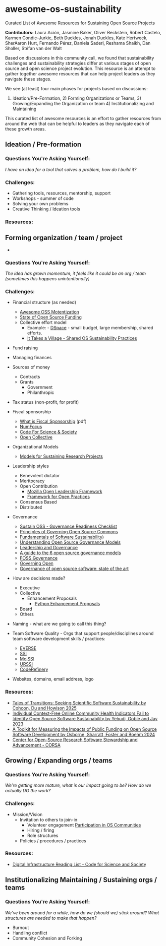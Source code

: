# awesome-os-sustainability
Curated List of Awesome Resources for Sustaining Open Source Projects

**Contributors:** Laura Ación,  Jasmine Baker, Oliver Beckstein, Robert Castelo, Karmen Condic-Jurkic, Beth Duckles, Jonah Duckles, Kate Hertweck, SherAaron Hurt, Fernando Pérez, Daniela Saderi, Reshama Shaikh, Dan Sholler, Stéfan van der Walt

Based on discussions in this community call, we found that sustainability challenges and sustainability strategies differ at various stages of open source and open science project evolution. This resource is an attempt to gather together awesome resources that can help project leaders as they navigate these stages. 

We see (at least) four main phases for projects based on discussions:
 1) Ideation/Pre-Formation, 2) Forming Organizations or Teams, 3) Growing/Expanding the Organization or team 4) Institutionalizing and Maintaining

This curated list of awesome resources is an effort to gather resources from around the web that can be helpful to leaders as they navigate each of these growth areas. 

## Ideation / Pre-formation

### Questions You're Asking Yourself:

*I have an idea for a tool that solves a problem, how do I build it?*

### Challenges:

- Gathering tools, resources, mentorship, support   
- Workshops - summer of code  
- Solving your own problems
- Creative Thinking / Ideation tools

### Resources:

## Forming organization / team / project
- 

### Questions You're Asking Yourself:

*The idea has grown momentum, it feels like it could be an org / team (sometimes this happens unintentionally)*

### Challenges:

- Financial structure (as needed)
   - [Awesome OSS Motentization](https://github.com/PayDevs/awesome-oss-monetization)
   - [State of Open Source Funding](https://github.com/karasowles/slides/blob/main/State%20of%20Open%20Source%20Funding.md)
   - Collective effort model
      - Example: - [DSpace](https://dspace.org/) - small budget, large membership, shared efforts.
      - [It Takes a Village - Shared OS Sustainability Practices](https://itav.lyrasis.org/)
- Fund raising
- Managing finances   
- Sources of money  
  - Contracts   
  - Grants
    - Government
    - Philanthropic     
- Tax status (non-profit, for profit)  
- Fiscal sponsorship
   - [What is Fiscal Sponsorship](https://www.adlercolvin.com/wp-content/themes/adlercolvin/pdf/What-Is-Fiscal-Sponsorship.pdf) (pdf)
   - [NumFocus](https://numfocus.org)
   - [Code For Science & Society](https://www.codeforsociety.org/)
   - [Open Collective](https://opencollective.org)
- Organizational Models
   - [Models for Sustaining Research Projects](https://github.com/danielskatz/sustaining-research-projects)
- Leadership styles  
  - Benevolent dictator   
  - Meritocracy  
  - Open Contribution
     - [Mozilla Open Leadership Framework](https://mozilla.github.io/open-leadership-framework/)
     - [Framework for Open Practices](https://medium.com/mozilla-open-innovation/a-framework-of-open-practices-9a17fe1645a3) 
  - Consensus Based  
  - Distributed  
- Governance

   - [Sustain OSS - Governance Readiness Checklist](https://sustainoss.org/governance-readiness/)
   - [Principles of Governing Open Source Commons](https://sustainoss.pubpub.org/pub/jqngsp5u/release/1)
   - [Fundamentals of Software Sustainability](https://danielskatzblog.wordpress.com/2018/09/26/fundamentals-of-software-sustainability/))
   - [Understanding Open Source Governance Models](https://www.redhat.com/en/blog/understanding-open-source-governance-models)
   - [Leadership and Governance](https://opensource.guide/leadership-and-governance/)
   - [A guide to the 6 open source governance models](https://scantist.com/resources/blogs/a-guide-to-the-6-open-source-governance-models)
   - [FOSS Governance](https://fossgovernance.org/)
   - [Governing Open](https://governingopen.com/)
   - [Governance of open source software: state of the art](https://link.springer.com/article/10.1007/s10997-007-9022-9)
- How are decisions made?  
  - Executive  
  - Collective
    - Enhancement Proposals
      - [Python Enhancement Proposals](https://polkas.github.io/posts/PEP/index.html) 
  - Board  
  - Others  
- Naming \- what are we going to call this thing?
- Team Software Quality - Orgs that support people/disciplines around team software development skills / practices:
   - [EVERSE](https://everse.software)
   - [SSI](https://software.ac.uk)
   - [MolSSI](https://molssi.org)
   - [URSSI](https://urssi.org)
   - [CodeRefinery](https://coderefinery.org)
- Websites, domains, email address,  logo

### Resources:
- [Tales of Transitions: Seeking Scientific Software Sustainability by Cohoon, Du and Howison 2025](https://dl.acm.org/doi/pdf/10.1145/3701208)
- [Individual Context-Free Online Community Health Indicators Fail to Identify Open Source Software Sustainability by Yehudi, Goble and Jay 2023](https://arxiv.org/abs/2309.12120)
- [A Toolkit for Measuring the Impacts of Public Funding on Open Source Software Development by Osborne, Sharratt, Foster and Boehm 2024](https://arxiv.org/abs/2411.06027v1)
- [Center for Open-Source Research Software Stewardship and Advancement - CORSA](https://corsa.center/)

## Growing / Expanding orgs / teams 

### Questions You're Asking Yourself:

*We’re getting more mature, what is our impact going to be? How do we actually DO the work?*

### Challenges:

- Mission/Vision  
  - Invitation to others to join-in  
    - Volunteer engagement
      [Participation in OS Communities](https://www.linuxfoundation.org/resources/open-source-guides/participating-in-open-source-communities)
    - Hiring / firing
    - Role structures
   - Policies / procedures / practices
   
 ### Resources:
- [Digital Infrastructure Reading List - Code for Science and Society](https://www.codeforsociety.org/incubator/resources/dii-resource) 

## Institutionalizing Maintaining / Sustaining orgs / teams 

### Questions You're Asking Yourself:

*We’ve been around for a while, how do we (should we) stick around? What structures are needed to make that happen?*

- Burnout   
- Handling conflict  
- Community Cohesion and Forking 

